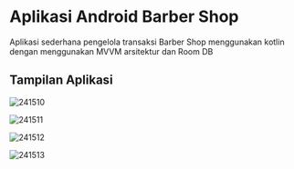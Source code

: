 # Aplikasi Android Barber Shop
Aplikasi sederhana pengelola transaksi Barber Shop menggunakan kotlin dengan menggunakan MVVM arsitektur dan Room DB

<h2>Tampilan Aplikasi</h2>

![241510](https://user-images.githubusercontent.com/43155964/77769499-83541900-7076-11ea-9657-b82e8a40327e.jpg)

![241511](https://user-images.githubusercontent.com/43155964/77769536-91099e80-7076-11ea-8db4-d295a4eb0ae8.jpg)

![241512](https://user-images.githubusercontent.com/43155964/77769572-9d8df700-7076-11ea-86fb-78acdff0b71d.jpg)

![241513](https://user-images.githubusercontent.com/43155964/77769610-a7175f00-7076-11ea-911c-53ffd329d62d.jpg)
